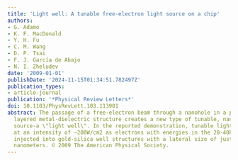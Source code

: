 ```yaml
---
title: 'Light well: A tunable free-electron light source on a chip'
authors:
- G. Adamo
- K. F. MacDonald
- Y. H. Fu
- C. M. Wang
- D. P. Tsai
- F. J. García de Abajo
- N. I. Zheludev
date: '2009-01-01'
publishDate: '2024-11-15T01:34:51.782497Z'
publication_types:
- article-journal
publication: '*Physical Review Letters*'
doi: 10.1103/PhysRevLett.103.113901
abstract: The passage of a free-electron beam through a nanohole in a periodically
  layered metal-dielectric structure creates a new type of tunable, nanoscale radiation
  source-a \"light well\". In the reported demonstration, tunable light is generated
  at an intensity of ∼200W/cm2 as electrons with energies in the 20-40keV range are
  injected into gold-silica well structures with a lateral size of just a few hundred
  nanometers. © 2009 The American Physical Society.
---
```

